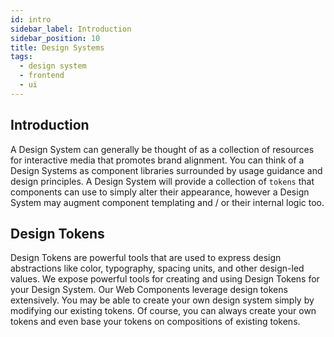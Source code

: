 ```yaml
---
id: intro
sidebar_label: Introduction
sidebar_position: 10
title: Design Systems
tags:
  - design system
  - frontend
  - ui
---
```


## Introduction

A Design System can generally be thought of as a collection of resources for interactive media that promotes brand
alignment. You can think of a Design Systems as component libraries surrounded by usage guidance and design principles.
A Design System will provide a collection of `tokens` that components can use to simply alter their appearance, however
a Design System may augment component templating and / or their internal logic too.

## Design Tokens
Design Tokens are powerful tools that are used to express design abstractions like color, typography, spacing units, and
other design-led values. We expose powerful tools for creating and using Design Tokens for your Design System. Our Web
Components leverage design tokens extensively. You may be able to create your own design system simply by modifying our
existing tokens. Of course, you can always create your own tokens and even base your tokens on compositions of existing
tokens.